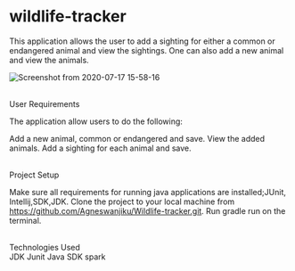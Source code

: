 # wildlife-tracker
This application allows the user to add a sighting for either a common or endangered animal and view the sightings. One can also add a new animal and view the animals.

![Screenshot from 2020-07-17 15-58-16](https://user-images.githubusercontent.com/63198747/87788700-77b77880-c846-11ea-90e2-52bccf2699ed.png)


<br>User Requirements<br>

The application allow users to do the following:

Add a new animal, common or endangered and save.
View the added animals.
Add a sighting for each animal and save.



<br>Project Setup<br>

Make sure all requirements for running java applications are installed;JUnit, Intellij,SDK,JDK.
Clone the project to your local machine from https://github.com/Agneswanjiku/Wildlife-tracker.git.
Run gradle run on the terminal.

<br>Technologies Used<br>
JDK
Junit
Java
SDK
spark
